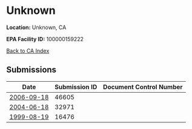 # Unknown

**Location:** Unknown, CA

**EPA Facility ID:** 100000159222

[Back to CA Index](../../index.md)

## Submissions

| Date | Submission ID | Document Control Number |
|------|--------------|-------------------------|
| [2006-09-18](submissions/46605.md) | 46605 |  |
| [2004-06-18](submissions/32971.md) | 32971 |  |
| [1999-08-19](submissions/16476.md) | 16476 |  |
